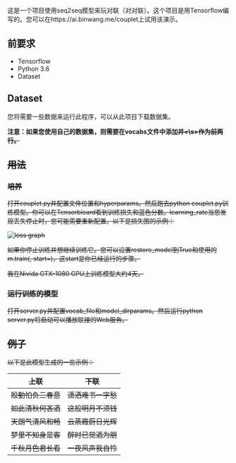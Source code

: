 
这是一个项目使用seq2seq模型来玩对联（对对联）。这个项目是用Tensorflow编写的。您可以在https://ai.binwang.me/couplet上试用该演示。

前要求
--------------

* Tensorflow
* Python 3.6
* Dataset


Dataset
-----------

您将需要一些数据来运行此程序，可以从此项目下载数据集。

**注意：如果您使用自己的数据集，则需要在vocabs文件中添加<s>并<\s>作为前两行。**

用法
------------

### 培养

打开couplet.py并配置文件位置和hyperparams。然后跑去python couplet.py训练模型。你可以在Tensorbloard看到训练损失和蓝色分数。learning_rate当您发现丢失停止时，您可能需要重新配置。以下是损失图的示例：

![loss graph](https://user-images.githubusercontent.com/1906051/36624881-50586e54-1950-11e8-8383-232763831cbc.png)

如果你停止训练并想继续训练它。您可以设置restore_model到True和使用的m.train(<epoches>, start=<start>)，这start是你已经运行的步骤。

我在Nivida GTX-1080 GPU上训练模型大约4天。


### 运行训练的模型

打开server.py并配置vocab_file和model_dirparams。然后运行python server.py将启动可以播放联接的Web服务。

例子
-------------

以下是此模型生成的一些示例：

| 上联                        | 下联                |
|-----------------------------|--------------------|
| 殷勤怕负三春意                | 潇洒难书一字愁        |
| 如此清秋何吝酒                | 这般明月不须钱        |
| 天朗气清风和畅                | 云蒸霞蔚日光辉        |
| 梦里不知身是客                | 醉时已觉酒为朋        |
| 千秋月色君长看                | 一夜风声我自怜        |
